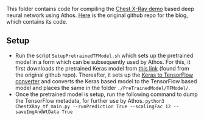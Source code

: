 This folder contains code for compiling the [Chest X-Ray demo](https://blogs.technet.microsoft.com/machinelearning/2018/03/07/using-microsoft-ai-to-build-a-lung-disease-prediction-model-using-chest-x-ray-images/) based deep neural network using Athos. [Here](https://github.com/Azure/AzureChestXRay) is the original github repo for the blog, which contains its code.

## Setup
- Run the script `SetupPretrainedTFModel.sh` which sets up the pretrained model in a form which can be subsequently used by Athos. For this, it first downloads the pretrained Keras model from [this link](https://chestxray.blob.core.windows.net/chestxraytutorial/tutorial_xray/chexray_14_weights_712split_epoch_054_val_loss_191.2588.hdf5) (found from the original github repo). Thereafter, it sets up the [Keras to TensorFlow converter](https://github.com/amir-abdi/keras_to_tensorflow) and converts the Keras based model to the TensorFlow based model and places the same in the folder `./PreTrainedModel/TFModel/`.
- Once the pretrained model is setup, run the following command to dump the TensorFlow metadata, for further use by Athos.
`python3 ChestXRay_tf_main.py --runPrediction True --scalingFac 12 --saveImgAndWtData True`
